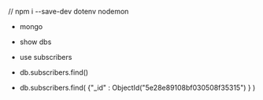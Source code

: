 // npm i --save-dev dotenv nodemon

 - mongo

 - show dbs

 - use subscribers

 - db.subscribers.find()

 -  db.subscribers.find( {"_id" : ObjectId("5e28e89108bf030508f35315") } )